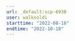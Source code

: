 ```yaml
---
url: _default:scp-6938
user: walksoldi
starttime: "2022-08-18"
endtime: "2022-10-18"
---
```

<reserve />